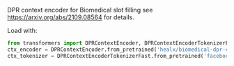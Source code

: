 DPR context encoder for Biomedical slot filling see https://arxiv.org/abs/2109.08564 for details.

Load with:

```python
from transformers import DPRContextEncoder, DPRContextEncoderTokenizerFast
ctx_encoder = DPRContextEncoder.from_pretrained('healx/biomedical-dpr-ctx-encoder')
ctx_tokenizer = DPRContextEncoderTokenizerFast.from_pretrained('facebook/dpr-ctx_encoder-single-nq-base')
```